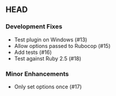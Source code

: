 ## HEAD

### Development Fixes

  * Test plugin on Windows (#13)
  * Allow options passed to Rubocop (#15)
  * Add tests (#16)
  * Test against Ruby 2.5 (#18)

### Minor Enhancements

  * Only set options once (#17)
